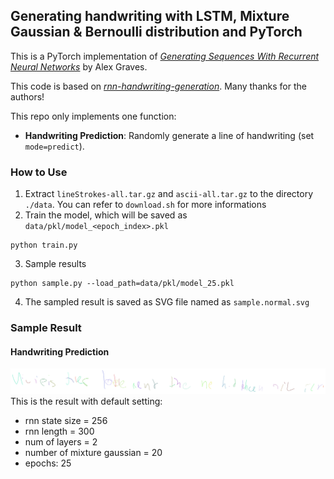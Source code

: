## Generating handwriting with LSTM, Mixture Gaussian & Bernoulli distribution and PyTorch 

This is a PyTorch implementation of *[Generating Sequences With Recurrent Neural Networks](https://arxiv.org/abs/1308.0850)* by Alex Graves.

This code is based on *[rnn-handwriting-generation](https://github.com/snowkylin/rnn-handwriting-generation)*. Many thanks for the authors!

This repo only implements one function:

* **Handwriting Prediction**: Randomly generate a line of handwriting (set `mode=predict`). 

### How to Use
1. Extract `lineStrokes-all.tar.gz` and `ascii-all.tar.gz` to the directory `./data`. You can refer to `download.sh` for more informations
2. Train the model, which will be saved as `data/pkl/model_<epoch_index>.pkl`
```
python train.py
```
3. Sample results
```
python sample.py --load_path=data/pkl/model_25.pkl
```
4. The sampled result is saved as SVG file named as `sample.normal.svg`

### Sample Result

#### Handwriting Prediction

![sample.normal.svg](./sample.normal.svg)
This is the result with default setting:
* rnn state size = 256
* rnn length = 300
* num of layers = 2
* number of mixture gaussian = 20
* epochs: 25
